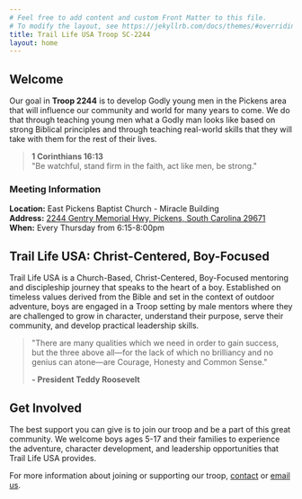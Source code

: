 ```yaml
---
# Feel free to add content and custom Front Matter to this file.
# To modify the layout, see https://jekyllrb.com/docs/themes/#overriding-theme-defaults
title: Trail Life USA Troop SC-2244
layout: home
---
```


## Welcome

Our goal in __Troop 2244__ is to develop Godly young men in the Pickens area that will influence our community and world for many years to come. We do that through teaching young men what a Godly man looks like based on strong Biblical principles and through teaching real-world skills that they will take with them for the rest of their lives.

> **1 Corinthians 16:13**<br />
> "Be watchful, stand firm in the faith, act like men, be strong."

### Meeting Information
**Location:** East Pickens Baptist Church - Miracle Building <br />
**Address:** <a href="http://maps.google.com/?daddr=2244+Gentry+Memorial+Hwy+Pickens+South+Carolina" target="_blank">2244 Gentry Memorial Hwy, Pickens, South Carolina 29671</a> <br />
**When:** Every Thursday from 6:15-8:00pm

## Trail Life USA: Christ-Centered, Boy-Focused

Trail Life USA is a Church-Based, Christ-Centered, Boy-Focused mentoring and discipleship journey that speaks to the heart of a boy. Established on timeless values derived from the Bible and set in the context of outdoor adventure, boys are engaged in a Troop setting by male mentors where they are challenged to grow in character, understand their purpose, serve their community, and develop practical leadership skills.

> "There are many qualities which we need in order to gain success, but the three above all—for the lack of which no brilliancy and no genius can atone—are Courage, Honesty and Common Sense."
>
> **- President Teddy Roosevelt**

## Get Involved

The best support you can give is to join our troop and be a part of this great community. We welcome boys ages 5-17 and their families to experience the adventure, character development, and leadership opportunities that Trail Life USA provides.

For more information about joining or supporting our troop, <a href="./contact">contact</a> or <a href="mailto:traillifesc2244@gmail.com">email us</a>.
